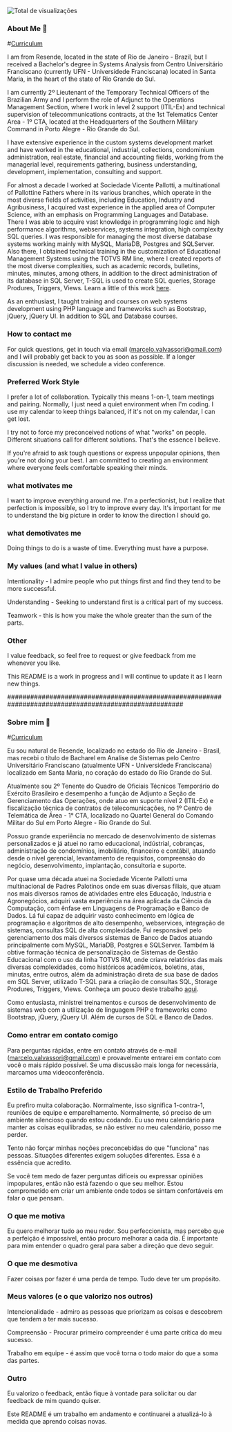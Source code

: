 ![Total de visualizações](https://komarev.com/ghpvc/?username=bitts&color=green)

### About Me 👋

#[Curriculum](https://github.com/bitts/bitts/blob/main/Aboutme.md)

I am from Resende, located in the state of Rio de Janeiro - Brazil, but I received a Bachelor's degree in Systems Analysis from Centro Universitário Franciscano (currently UFN - Universidede Franciscana) located in Santa Maria, in the heart of the state of Rio Grande do Sul.

I am currently 2º Lieutenant of the Temporary Technical Officers of the Brazilian Army and I perform the role of Adjunct to the Operations Management Section, where I work in level 2 support (ITIL-Ex) and technical supervision of telecommunications contracts, at the 1st Telematics Center Area - 1º CTA, located at the Headquarters of the Southern Military Command in Porto Alegre - Rio Grande do Sul.

I have extensive experience in the custom systems development market and have worked in the educational, industrial, collections, condominium administration, real estate, financial and accounting fields, working from the managerial level, requirements gathering, business understanding, development, implementation, consulting and support.

For almost a decade I worked at Sociedade Vicente Pallotti, a multinational of Pallottine Fathers where in its various branches, which operate in the most diverse fields of activities, including Education, Industry and Agribusiness, I acquired vast experience in the applied area of Computer Science, with an emphasis on Programming Languages and Database. There I was able to acquire vast knowledge in programming logic and high performance algorithms, webservices, systems integration, high complexity SQL queries. I was responsible for managing the most diverse database systems working mainly with MySQL, MariaDB, Postgres and SQLServer. Also there, I obtained technical training in the customization of Educational Management Systems using the TOTVS RM line, where I created reports of the most diverse complexities, such as academic records, bulletins, minutes, minutes, among others, in addition to the direct administration of its database in SQL Server, T-SQL is used to create SQL queries, Storage Produres, Triggers, Views. Learn a little of this work [here](https://github.com/bitts/Consultas-SQL).

As an enthusiast, I taught training and courses on web systems development using PHP language and frameworks such as Bootstrap, jQuery, jQuery UI. In addition to SQL and Database courses.

### How to contact me
For quick questions, get in touch via email (marcelo.valvassori@gmail.com) and I will probably get back to you as soon as possible. If a longer discussion is needed, we schedule a video conference.

### Preferred Work Style
I prefer a lot of collaboration. Typically this means 1-on-1, team meetings and pairing. Normally, I just need a quiet environment when I'm coding. I use my calendar to keep things balanced, if it's not on my calendar, I can get lost.

I try not to force my preconceived notions of what "works" on people. Different situations call for different solutions. That's the essence I believe.

If you're afraid to ask tough questions or express unpopular opinions, then you're not doing your best. I am committed to creating an environment where everyone feels comfortable speaking their minds.

### what motivates me
I want to improve everything around me. I'm a perfectionist, but I realize that perfection is impossible, so I try to improve every day. It's important for me to understand the big picture in order to know the direction I should go.

### what demotivates me
Doing things to do is a waste of time. Everything must have a purpose.

### My values (and what I value in others)
Intentionality - I admire people who put things first and find they tend to be more successful.

Understanding - Seeking to understand first is a critical part of my success.

Teamwork - this is how you make the whole greater than the sum of the parts.

### Other
I value feedback, so feel free to request or give feedback from me whenever you like.

This README is a work in progress and I will continue to update it as I learn new things.

######################################################################################################

### Sobre mim 👋

#[Curriculum](https://github.com/bitts/bitts/blob/main/Aboutme.md)

Eu sou natural de Resende, localizado no estado do Rio de Janeiro - Brasil, mas recebi o título de Bacharel em Analise de Sistemas pelo Centro Universitário Franciscano (atualmente UFN - Universidede Franciscana) localizado em Santa Maria, no coração do estado do Rio Grande do Sul. 

Atualmente sou 2º Tenente do Quadro de Oficiais Técnicos Temporário do Exército Brasileiro e desempenho a função de Adjunto a Seção de Gerenciamento das Operações, onde atuo em suporte nível 2 (ITIL-Ex) e fiscalização técnica de contratos de telecomunicações, no 1º Centro de Telemática de Área - 1° CTA, localizado no Quartel General do Comando Militar do Sul em Porto Alegre - Rio Grande do Sul.

Possuo grande experiência no mercado de desenvolvimento de sistemas personalizados e já atuei no ramo educacional, indústrial, cobranças, administração de condomínios, imobiliário, financeiro e contábil, atuando desde o nível gerencial, levantamento de requisitos, compreensão do negócio, desenvolvimento, implantação, consultoria e suporte.

Por quase uma década atuei na Sociedade Vicente Pallotti uma multinacional de Padres Palotinos onde em suas diversas filiais, que atuam nos mais diversos ramos de atividades entre eles Educação, Industria e Agronegócios, adquiri vasta experiência na área aplicada da Ciência da Computação, com ênfase em Linguagens de Programação e Banco de Dados. Lá fui capaz de adquirir vasto conhecimento em lógica de programação e algoritmos de alto desempenho, webservices, integração de sistemas, consultas SQL de alta complexidade. Fui responsável pelo gerenciamento dos mais diversos sistemas de Banco de Dados atuando principalmente com MySQL, MariaDB, Postgres e SQLServer.
Também lá obtive formação técnica de personalização de Sistemas de Gestão Educacional com o uso da linha TOTVS RM, onde criava relatórios das mais diversas complexidades, como históricos acadêmicos, boletins, atas, minutas, entre outros, além da administração direta de sua base de dados em SQL Server, utilizado T-SQL para a criação de consultas SQL, Storage Produres, Triggers, Views. Conheça um pouco deste trabalho [aqui](https://github.com/bitts/Consultas-SQL).

Como entusiasta, ministrei treinamentos e cursos de desenvolvimento de sistemas web com a utilização de linguagem PHP e frameworks como Bootstrap, jQuery, jQuery UI. Além de cursos de SQL e Banco de Dados.


### Como entrar em contato comigo
Para perguntas rápidas, entre em contato através de e-mail (marcelo.valvassori@gmail.com) e provavelmente entrarei em contato com você o mais rápido possível. Se uma discussão mais longa for necessária, marcamos uma videoconferência.


### Estilo de Trabalho Preferido
Eu prefiro muita colaboração. Normalmente, isso significa 1-contra-1, reuniões de equipe e emparelhamento. Normalmente, só preciso de um ambiente silencioso quando estou codando. Eu uso meu calendário para manter as coisas equilibradas, se não estiver no meu calendário, posso me perder.


Tento não forçar minhas noções preconcebidas do que "funciona" nas pessoas. Situações diferentes exigem soluções diferentes. Essa é a essência que acredito.


Se você tem medo de fazer perguntas difíceis ou expressar opiniões impopulares, então não está fazendo o que seu melhor. Estou comprometido em criar um ambiente onde todos se sintam confortáveis em falar o que pensam.


### O que me motiva
Eu quero melhorar tudo ao meu redor. Sou perfeccionista, mas percebo que a perfeição é impossível, então procuro melhorar a cada dia. É importante para mim entender o quadro geral para saber a direção que devo seguir.


### O que me desmotiva
Fazer coisas por fazer é uma perda de tempo. Tudo deve ter um propósito.


### Meus valores (e o que valorizo nos outros)
Intencionalidade - admiro as pessoas que priorizam as coisas e descobrem que tendem a ter mais sucesso.

Compreensão - Procurar primeiro compreender é uma parte crítica do meu sucesso.

Trabalho em equipe - é assim que você torna o todo maior do que a soma das partes.


### Outro
Eu valorizo o feedback, então fique à vontade para solicitar ou dar feedback de mim quando quiser.


Este README é um trabalho em andamento e continuarei a atualizá-lo à medida que aprendo coisas novas.


<!--
**bitts/bitts** is a ✨ _special_ ✨ repository because its `README.md` (this file) appears on your GitHub profile.

Here are some ideas to get you started:

- 🔭 I’m currently working on ...
- 🌱 I’m currently learning ...
- 👯 I’m looking to collaborate on ...
- 🤔 I’m looking for help with ...
- 💬 Ask me about ...
- 📫 How to reach me: ...
- 😄 Pronouns: ...
- ⚡ Fun fact: ...
-->


